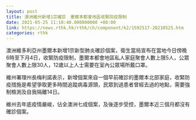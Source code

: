 ```yaml
---
layout: post
title: 澳洲維州新增1宗確診　墨爾本都會地區收緊防疫限制
date: 2021-05-25 11:10:40.000000000 +08:00
link: https://news.rthk.hk/rthk/ch/component/k2/1592517-20210525.htm
categories: rthk
---
```


澳洲維多利亞州墨爾本新增1宗新型肺炎確診個案，衛生當局宣布在當地今日傍晚6時至下月4日，收緊防疫限制，墨爾本都會地區私人家庭聚會人數上限5人，公眾聚會人數上限30人，12歲以上人士需要在室內公眾場所戴口罩。

維州署理州長梅利諾表示，新增個案來自一個早前確診的墨爾本北部家庭，收緊防疫措施是希望爭取更多時間追蹤病毒源頭，民眾到過患者曾經去過的地點，需要強制檢測及自我隔離14日。

維州去年底疫情嚴峻，佔全澳洲七成個案，及後逐步受控，墨爾本近三個月都沒有確診個案。

